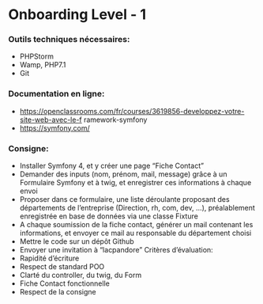 # Onboarding Level - 1

### Outils techniques nécessaires:
- PHPStorm
- Wamp, PHP7.1
- Git

### Documentation en ligne:
- https://openclassrooms.com/fr/courses/3619856-developpez-votre-site-web-avec-le-f
ramework-symfony
- https://symfony.com/

### Consigne:
- Installer Symfony 4, et y créer une page “Fiche Contact”
- Demander des inputs (nom, prénom, mail, message) grâce à un Formulaire Symfony
et à twig, et enregistrer ces informations à chaque envoi
- Proposer dans ce formulaire, une liste déroulante proposant des départements de
l’entreprise (Direction, rh, com, dev, ...), préalablement enregistrée en base de
données via une classe Fixture
- A chaque soumission de la fiche contact, générer un mail contenant les informations,
et envoyer ce mail au responsable du département choisi
- Mettre le code sur un dépôt Github
- Envoyer une invitation à “lacpandore”
Critères d’évaluation:
- Rapidité d’écriture
- Respect de standard POO
- Clarté du controller, du twig, du Form
- Fiche Contact fonctionnelle
- Respect de la consigne

